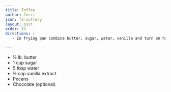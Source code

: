 ```yaml
---
title: Toffee
author: Jerri
icon: fa-cutlery
layout: post
order: 13
directions: |
   - In frying pan combine butter, sugar, water, vanilla and turn on high heat. Cook, stirring in the same direction constantly for 10 minutes until brown and smoking. Pour on greased cookie sheet with the pecans on it then pour more and more pecans or chocolate on top. 

---
```


<ul>
	<li>½ lb. butter</li>
	<li>1 cup sugar</li>
	<li>5 tbsp water</li>
	<li>½ cap vanilla extract</li>
	<li>Pecans</li>
	<li>Chocolate (optional)</li>
</ul>